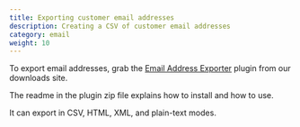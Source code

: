 ```yaml
---
title: Exporting customer email addresses
description: Creating a CSV of customer email addresses
category: email
weight: 10
---
```


To export email addresses, grab the [Email Address Exporter](https://www.zen-cart.com/downloads.php?do=file&id=6) plugin from our downloads site.

The readme in the plugin zip file explains how to install and how to use.

It can export in CSV, HTML, XML, and plain-text modes.

